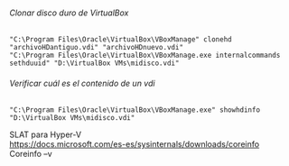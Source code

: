 
###### Clonar disco duro de VirtualBox  
`"C:\Program Files\Oracle\VirtualBox\VBoxManage" clonehd "archivoHDantiguo.vdi" "archivoHDnuevo.vdi"`  
`"C:\Program Files\Oracle\VirtualBox\VBoxManage.exe internalcommands sethduuid" "D:\VirtualBox VMs\midisco.vdi"`  

###### Verificar cuál es el contenido de un vdi
`"C:\Program Files\Oracle\VirtualBox\VBoxManage.exe" showhdinfo "D:\VirtualBox VMs\midisco.vdi"`





SLAT para Hyper-V  
https://docs.microsoft.com/es-es/sysinternals/downloads/coreinfo  
Coreinfo –v  
